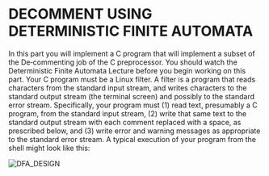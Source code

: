 # DECOMMENT USING DETERMINISTIC FINITE AUTOMATA

In this part you will implement a C program that will implement a subset of the De‑commenting job of
the C preprocessor. You should watch the Deterministic Finite Automata Lecture before you begin
working on this part.
Your C program must be a Linux filter. A filter is a program that reads characters from the standard
input stream, and writes characters to the standard output stream (the terminal screen) and possibly
to the standard error stream. Specifically, your program must (1) read text, presumably a C program,
from the standard input stream, (2) write that same text to the standard output stream with each
comment replaced with a space, as prescribed below, and (3) write error and warning messages as
appropriate to the standard error stream. A typical execution of your program from the shell might
look like this:

![DFA_DESIGN](https://user-images.githubusercontent.com/90408697/177046613-d002fdfc-53f8-468e-941e-b34ca03ea250.jpg)

